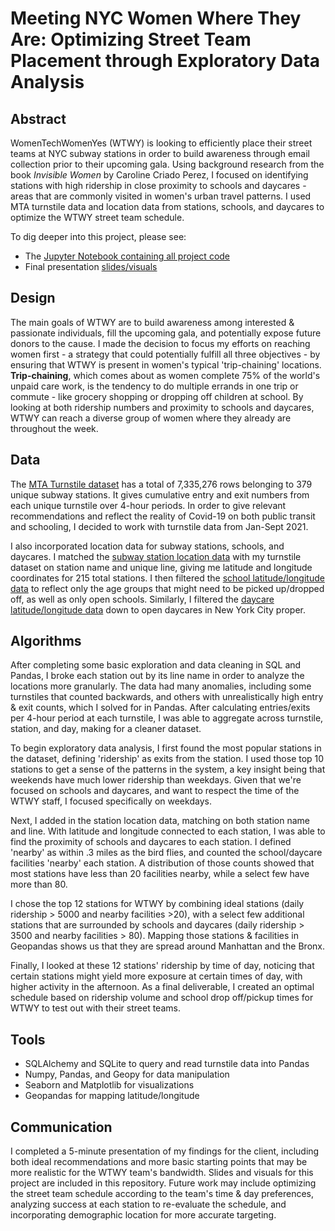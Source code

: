 # Meeting NYC Women Where They Are: Optimizing Street Team Placement through Exploratory Data Analysis

## Abstract 

WomenTechWomenYes (WTWY) is looking to efficiently place their street teams at NYC subway stations in order to build awareness through email collection prior to their upcoming gala. Using background research from the book *Invisible Women* by Caroline Criado Perez, I focused on identifying stations with high ridership in close proximity to schools and daycares - areas that are commonly visited in women's urban travel patterns. I used MTA turnstile data and location data from stations, schools, and daycares to optimize the WTWY street team schedule. 

To dig deeper into this project, please see:
* The [Jupyter Notebook containing all project code](https://github.com/ninaksweeney/Metis_Project_1/blob/main/Project1_Notebook.ipynb) 
* Final presentation [slides/visuals](https://github.com/ninaksweeney/Metis_Project_1/blob/main/Project1_Presentation.pdf)

## Design

The main goals of WTWY are to build awareness among interested & passionate individuals, fill the upcoming gala, and potentially expose future donors to the cause. I made the decision to focus my efforts on reaching women first - a strategy that could potentially fulfill all three objectives - by ensuring that WTWY is present in women's typical 'trip-chaining' locations. **Trip-chaining**, which comes about as women complete 75% of the world's unpaid care work, is the tendency to do multiple errands in one trip or commute - like grocery shopping or dropping off children at school. By looking at both ridership numbers and proximity to schools and daycares, WTWY can reach a diverse group of women where they already are throughout the week. 

## Data

The [MTA Turnstile dataset](http://web.mta.info/developers/turnstile.html) has a total of 7,335,276 rows belonging to 379 unique subway stations. It gives cumulative entry and exit numbers from each unique turnstile over 4-hour periods. In order to give relevant recommendations and reflect the reality of Covid-19 on both public transit and schooling, I decided to work with turnstile data from Jan-Sept 2021.  

I also incorporated location data for subway stations, schools, and daycares. I matched the [subway station location data](http://web.mta.info/developers/developer-data-terms.html#data) with my turnstile dataset on station name and unique line, giving me latitude and longitude coordinates for 215 total stations. I then filtered the [school latitude/longitude data](https://data.cityofnewyork.us/Education/2019-2020-School-Locations/wg9x-4ke6) to reflect only the age groups that might need to be picked up/dropped off, as well as only open schools. Similarly, I filtered the [daycare latitude/longitude data](https://data.ny.gov/Human-Services/Child-Care-Regulated-Programs-Map/s8uq-s4wq) down to open daycares in New York City proper. 

## Algorithms

After completing some basic exploration and data cleaning in SQL and Pandas, I broke each station out by its line name in order to analyze the locations more granularly. The data had many anomalies, including some turnstiles that counted backwards, and others with unrealistically high entry & exit counts, which I solved for in Pandas. After calculating entries/exits per 4-hour period at each turnstile, I was able to aggregate across turnstile, station, and day, making for a cleaner dataset.   

To begin exploratory data analysis, I first found the most popular stations in the dataset, defining 'ridership' as exits from the station. I used those top 10 stations to get a sense of the patterns in the system, a key insight being that weekends have much lower ridership than weekdays. Given that we're focused on schools and daycares, and want to respect the time of the WTWY staff, I focused specifically on weekdays.  

Next, I added in the station location data, matching on both station name and line. With latitude and longitude connected to each station, I was able to find the proximity of schools and daycares to each station. I defined 'nearby' as within .3 miles as the bird flies, and counted the school/daycare facilities 'nearby' each station. A distribution of those counts showed that most stations have less than 20 facilities nearby, while a select few have more than 80. 

I chose the top 12 stations for WTWY by combining ideal stations (daily ridership > 5000 and nearby facilities >20), with a select few additional stations that are surrounded by schools and daycares (daily ridership > 3500 and nearby facilities > 80). Mapping those stations & facilities in Geopandas shows us that they are spread around Manhattan and the Bronx.   

Finally, I looked at these 12 stations' ridership by time of day, noticing that certain stations might yield more exposure at certain times of day, with higher activity in the afternoon. As a final deliverable, I created an optimal schedule based on ridership volume and school drop off/pickup times for WTWY to test out with their street teams. 


## Tools

* SQLAlchemy and SQLite to query and read turnstile data into Pandas 
* Numpy, Pandas, and Geopy for data manipulation
* Seaborn and Matplotlib for visualizations
* Geopandas for mapping latitude/longitude 

## Communication

I completed a 5-minute presentation of my findings for the client, including both ideal recommendations and more basic starting points that may be more realistic for the WTWY team's bandwidth. Slides and visuals for this project are included in this repository. Future work may include optimizing the street team schedule according to the team's time & day preferences, analyzing success at each station to re-evaluate the schedule, and incorporating demographic location for more accurate targeting. 
